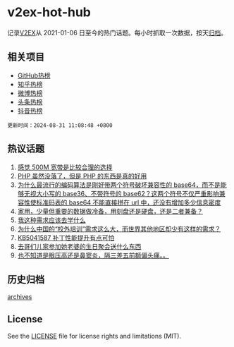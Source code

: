 # v2ex-hot-hub

 记录[V2EX](https://www.v2ex.com/)从 2021-01-06 日至今的热门话题。每小时抓取一次数据，按天[归档](archives)。
 
 ## 相关项目

- [GitHub热榜](https://github.com/lonnyzhang423/github-hot-hub)
- [知乎热榜](https://github.com/lonnyzhang423/zhihu-hot-hub)
- [微博热榜](https://github.com/lonnyzhang423/weibo-hot-hub)
- [头条热榜](https://github.com/lonnyzhang423/toutiao-hot-hub)
- [抖音热榜](https://github.com/lonnyzhang423/douyin-hot-hub)


 `更新时间：2024-08-31 11:08:48 +0800`

## 热议话题

1. [感觉 500M 宽带是比较合理的选择](https://www.v2ex.com/t/1068982)
1. [PHP 虽然没落了，但是 PHP 的东西是真的好用](https://www.v2ex.com/t/1069110)
1. [为什么最流行的编码算法是刚好带两个符号破坏兼容性的 base64，而不是能够无视大小写的 base36、不带符号的 base62？这两个符号不仅严重影响兼容性使标准码表的 base64 不能直接拼在 url 中，还没有增加多少信息密度](https://www.v2ex.com/t/1069022)
1. [家用，少量但重要的数据做冷备，用刻盘还是硬盘，还是二者兼备？](https://www.v2ex.com/t/1069016)
1. [我这种需求应该去学什么](https://www.v2ex.com/t/1069010)
1. [为什么中国的“校外培训”需求这么大，而世界其他地区却少有这样的需求？](https://www.v2ex.com/t/1069179)
1. [KB5041587 补丁性能提升有点可怕](https://www.v2ex.com/t/1069005)
1. [去哥们儿家参加她老婆的生日聚会送什么东西](https://www.v2ex.com/t/1068990)
1. [也不知道是眼压高还是鼻窦炎，隔三差五前额偏头痛。。](https://www.v2ex.com/t/1069025)

## 历史归档

[archives](archives)

## License

See the [LICENSE](LICENSE) file for license rights and limitations (MIT).
